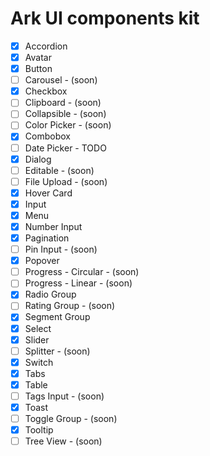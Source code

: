 # Ark UI components kit

- [x] Accordion
- [x] Avatar
- [x] Button
- [ ] Carousel - (soon)
- [x] Checkbox
- [ ] Clipboard - (soon)
- [ ] Collapsible - (soon)
- [ ] Color Picker - (soon)
- [x] Combobox
- [ ] Date Picker - TODO
- [x] Dialog
- [ ] Editable - (soon)
- [ ] File Upload - (soon)
- [x] Hover Card
- [x] Input
- [x] Menu
- [x] Number Input
- [x] Pagination
- [ ] Pin Input - (soon)
- [x] Popover
- [ ] Progress - Circular - (soon)
- [ ] Progress - Linear - (soon)
- [x] Radio Group
- [ ] Rating Group - (soon)
- [x] Segment Group
- [x] Select
- [x] Slider
- [ ] Splitter - (soon)
- [x] Switch
- [x] Tabs
- [x] Table
- [ ] Tags Input - (soon)
- [x] Toast
- [ ] Toggle Group - (soon)
- [x] Tooltip
- [ ] Tree View - (soon)
